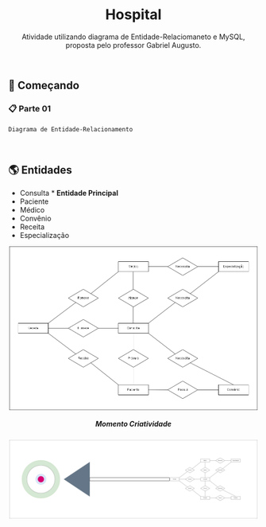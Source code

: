 <h1 align="center">Hospital</h1>


<p align="center">Atividade utilizando diagrama de Entidade-Relaciomaneto e MySQL, </br>
proposta pelo professor Gabriel Augusto.</p>
</br>
<h2>🚀 Começando</h2>

### 📋 Parte 01


```
Diagrama de Entidade-Relacionamento
```
</br>


## 🌎 Entidades

* Consulta *  **Entidade Principal**
* Paciente
* Médico
* Convênio
* Receita
* Especialização


<div align="center">
  <img src="/assets/imgs/Diagrama.png" width="500px" align="center">
  <h5 align="center">Momento Criatividade </h5>
  <img src="/assets/imgs/CriatividadeMomento.png" width="500px" align="center">
</div>
